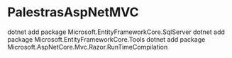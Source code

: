 # PalestrasAspNetMVC
dotnet add package Microsoft.EntityFrameworkCore.SqlServer 
dotnet add package Microsoft.EntityFrameworkCore.Tools
dotnet add package Microsoft.AspNetCore.Mvc.Razor.RunTimeCompilation
